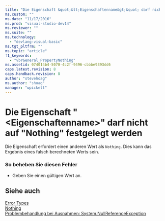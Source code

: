 ```yaml
---
title: "Die Eigenschaft &quot;&lt;Eigenschaftenname&gt;&quot; darf nicht auf &quot;Nothing&quot; festgelegt werden | Microsoft Docs"
ms.custom: ""
ms.date: "11/17/2016"
ms.prod: "visual-studio-dev14"
ms.reviewer: ""
ms.suite: ""
ms.technology: 
  - "devlang-visual-basic"
ms.tgt_pltfrm: ""
ms.topic: "article"
f1_keywords: 
  - "vbrGeneral_PropertyNothing"
ms.assetid: 074014b4-5070-4c2f-9496-cbbbe9393dd6
caps.latest.revision: 8
caps.handback.revision: 8
author: "stevehoag"
ms.author: "shoag"
manager: "wpickett"
---
```

# Die Eigenschaft &quot;&lt;Eigenschaftenname&gt;&quot; darf nicht auf &quot;Nothing&quot; festgelegt werden
Die Eigenschaft erfordert einen anderen Wert als `Nothing`. Dies kann das Ergebnis eines falsch berechneten Werts sein.  
  
### So beheben Sie diesen Fehler  
  
-   Geben Sie einen gültigen Wert an.  
  
## Siehe auch  
 [Error Types](../../visual-basic/programming-guide/language-features/error-types.md)   
 [Nothing](../../visual-basic/language-reference/nothing.md)   
 [Problembehandlung bei Ausnahmen: System.NullReferenceException](../Topic/Troubleshooting%20Exceptions:%20System.NullReferenceException.md)